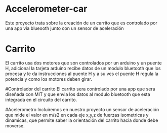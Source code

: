 # Accelerometer-car

Este proyecto trata sobre la creación de un carrito que es controlado por una app via blueooth junto con un sensor de aceleración

<h1> Carrito </h1>
El carrito usa dos motores que son controlados por un arduino y un puente H, adicional la tarjeta arduino recibe datos de un modulo bluetooth que los procesa y le da instrucciones al puente H y a su ves el puente H regula la potencia y como los motores deben girar.

#Controlador del carrito
El carrito sera controlado por una app que sera diseñada con MIT y que envia los datos al modulo bluetooth que esta integrada en el circuito del carrito.

#Acelerometro
Incluiremos en nuestro proyecto un sensor de aceleración que mide el valor en m/s2 en cada eje x,y,z de fuerzas isometricas y dinamicas, que permite saber la orientación del carrito hacia donde debe moverse.
